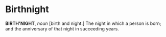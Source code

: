 # Birthnight

**BIRTH'NIGHT**, _noun_ \[birth and night.\] The night in which a person is born; and the anniversary of that night in succeeding years.